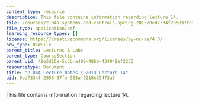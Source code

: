 ```yaml
---
content_type: resource
description: This file contains information regarding lecture 14.
file: /courses/2-04a-systems-and-controls-spring-2013/0ed7334f295837fe983a9218e39473a3_MIT2_04AS13_Lecture14.pdf
file_type: application/pdf
learning_resource_types: []
license: https://creativecommons.org/licenses/by-nc-sa/4.0/
ocw_type: OCWFile
parent_title: Lectures & Labs
parent_type: CourseSection
parent_uid: 48e3d26a-5c3b-a400-486b-434949ef2235
resourcetype: Document
title: "2.04A Lecture Notes \u2013 Lecture 14"
uid: 0ed7334f-2958-37fe-983a-9218e39473a3
---
```

This file contains information regarding lecture 14.